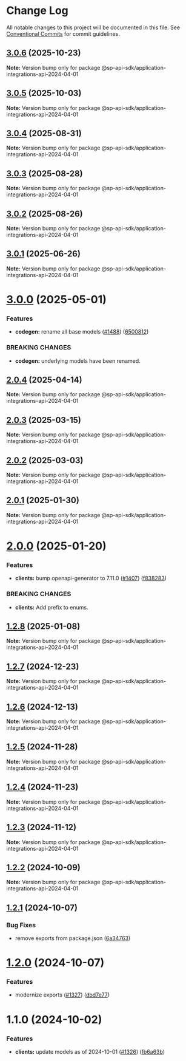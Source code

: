 # Change Log

All notable changes to this project will be documented in this file.
See [Conventional Commits](https://conventionalcommits.org) for commit guidelines.

## [3.0.6](https://github.com/bizon/selling-partner-api-sdk/compare/@sp-api-sdk/application-integrations-api-2024-04-01@3.0.5...@sp-api-sdk/application-integrations-api-2024-04-01@3.0.6) (2025-10-23)

**Note:** Version bump only for package @sp-api-sdk/application-integrations-api-2024-04-01

## [3.0.5](https://github.com/bizon/selling-partner-api-sdk/compare/@sp-api-sdk/application-integrations-api-2024-04-01@3.0.4...@sp-api-sdk/application-integrations-api-2024-04-01@3.0.5) (2025-10-03)

**Note:** Version bump only for package @sp-api-sdk/application-integrations-api-2024-04-01

## [3.0.4](https://github.com/bizon/selling-partner-api-sdk/compare/@sp-api-sdk/application-integrations-api-2024-04-01@3.0.3...@sp-api-sdk/application-integrations-api-2024-04-01@3.0.4) (2025-08-31)

**Note:** Version bump only for package @sp-api-sdk/application-integrations-api-2024-04-01

## [3.0.3](https://github.com/bizon/selling-partner-api-sdk/compare/@sp-api-sdk/application-integrations-api-2024-04-01@3.0.2...@sp-api-sdk/application-integrations-api-2024-04-01@3.0.3) (2025-08-28)

**Note:** Version bump only for package @sp-api-sdk/application-integrations-api-2024-04-01

## [3.0.2](https://github.com/bizon/selling-partner-api-sdk/compare/@sp-api-sdk/application-integrations-api-2024-04-01@3.0.1...@sp-api-sdk/application-integrations-api-2024-04-01@3.0.2) (2025-08-26)

**Note:** Version bump only for package @sp-api-sdk/application-integrations-api-2024-04-01

## [3.0.1](https://github.com/bizon/selling-partner-api-sdk/compare/@sp-api-sdk/application-integrations-api-2024-04-01@3.0.0...@sp-api-sdk/application-integrations-api-2024-04-01@3.0.1) (2025-06-26)

**Note:** Version bump only for package @sp-api-sdk/application-integrations-api-2024-04-01

# [3.0.0](https://github.com/bizon/selling-partner-api-sdk/compare/@sp-api-sdk/application-integrations-api-2024-04-01@2.0.4...@sp-api-sdk/application-integrations-api-2024-04-01@3.0.0) (2025-05-01)

### Features

* **codegen:** rename all base models ([#1488](https://github.com/bizon/selling-partner-api-sdk/issues/1488)) ([6500812](https://github.com/bizon/selling-partner-api-sdk/commit/65008125692894a6ae5a307d05455626515cb321))

### BREAKING CHANGES

* **codegen:** underlying models have been renamed.

## [2.0.4](https://github.com/bizon/selling-partner-api-sdk/compare/@sp-api-sdk/application-integrations-api-2024-04-01@2.0.3...@sp-api-sdk/application-integrations-api-2024-04-01@2.0.4) (2025-04-14)

**Note:** Version bump only for package @sp-api-sdk/application-integrations-api-2024-04-01

## [2.0.3](https://github.com/bizon/selling-partner-api-sdk/compare/@sp-api-sdk/application-integrations-api-2024-04-01@2.0.2...@sp-api-sdk/application-integrations-api-2024-04-01@2.0.3) (2025-03-15)

**Note:** Version bump only for package @sp-api-sdk/application-integrations-api-2024-04-01

## [2.0.2](https://github.com/bizon/selling-partner-api-sdk/compare/@sp-api-sdk/application-integrations-api-2024-04-01@2.0.1...@sp-api-sdk/application-integrations-api-2024-04-01@2.0.2) (2025-03-03)

**Note:** Version bump only for package @sp-api-sdk/application-integrations-api-2024-04-01

## [2.0.1](https://github.com/bizon/selling-partner-api-sdk/compare/@sp-api-sdk/application-integrations-api-2024-04-01@2.0.0...@sp-api-sdk/application-integrations-api-2024-04-01@2.0.1) (2025-01-30)

**Note:** Version bump only for package @sp-api-sdk/application-integrations-api-2024-04-01

# [2.0.0](https://github.com/bizon/selling-partner-api-sdk/compare/@sp-api-sdk/application-integrations-api-2024-04-01@1.2.8...@sp-api-sdk/application-integrations-api-2024-04-01@2.0.0) (2025-01-20)

### Features

* **clients:** bump openapi-generator to 7.11.0 ([#1407](https://github.com/bizon/selling-partner-api-sdk/issues/1407)) ([f838283](https://github.com/bizon/selling-partner-api-sdk/commit/f838283172bb7acc895cdecadeddbe9879c07ba6))

### BREAKING CHANGES

* **clients:** Add prefix to enums.

## [1.2.8](https://github.com/bizon/selling-partner-api-sdk/compare/@sp-api-sdk/application-integrations-api-2024-04-01@1.2.7...@sp-api-sdk/application-integrations-api-2024-04-01@1.2.8) (2025-01-08)

**Note:** Version bump only for package @sp-api-sdk/application-integrations-api-2024-04-01

## [1.2.7](https://github.com/bizon/selling-partner-api-sdk/compare/@sp-api-sdk/application-integrations-api-2024-04-01@1.2.6...@sp-api-sdk/application-integrations-api-2024-04-01@1.2.7) (2024-12-23)

**Note:** Version bump only for package @sp-api-sdk/application-integrations-api-2024-04-01

## [1.2.6](https://github.com/bizon/selling-partner-api-sdk/compare/@sp-api-sdk/application-integrations-api-2024-04-01@1.2.5...@sp-api-sdk/application-integrations-api-2024-04-01@1.2.6) (2024-12-13)

**Note:** Version bump only for package @sp-api-sdk/application-integrations-api-2024-04-01

## [1.2.5](https://github.com/bizon/selling-partner-api-sdk/compare/@sp-api-sdk/application-integrations-api-2024-04-01@1.2.4...@sp-api-sdk/application-integrations-api-2024-04-01@1.2.5) (2024-11-28)

**Note:** Version bump only for package @sp-api-sdk/application-integrations-api-2024-04-01

## [1.2.4](https://github.com/bizon/selling-partner-api-sdk/compare/@sp-api-sdk/application-integrations-api-2024-04-01@1.2.3...@sp-api-sdk/application-integrations-api-2024-04-01@1.2.4) (2024-11-23)

**Note:** Version bump only for package @sp-api-sdk/application-integrations-api-2024-04-01

## [1.2.3](https://github.com/bizon/selling-partner-api-sdk/compare/@sp-api-sdk/application-integrations-api-2024-04-01@1.2.2...@sp-api-sdk/application-integrations-api-2024-04-01@1.2.3) (2024-11-12)

**Note:** Version bump only for package @sp-api-sdk/application-integrations-api-2024-04-01

## [1.2.2](https://github.com/bizon/selling-partner-api-sdk/compare/@sp-api-sdk/application-integrations-api-2024-04-01@1.2.1...@sp-api-sdk/application-integrations-api-2024-04-01@1.2.2) (2024-10-09)

**Note:** Version bump only for package @sp-api-sdk/application-integrations-api-2024-04-01

## [1.2.1](https://github.com/bizon/selling-partner-api-sdk/compare/@sp-api-sdk/application-integrations-api-2024-04-01@1.2.0...@sp-api-sdk/application-integrations-api-2024-04-01@1.2.1) (2024-10-07)

### Bug Fixes

* remove exports from package.json ([6a34763](https://github.com/bizon/selling-partner-api-sdk/commit/6a347634f8089f511a393ad481a93796431e8947))

# [1.2.0](https://github.com/bizon/selling-partner-api-sdk/compare/@sp-api-sdk/application-integrations-api-2024-04-01@1.1.0...@sp-api-sdk/application-integrations-api-2024-04-01@1.2.0) (2024-10-07)

### Features

* modernize exports ([#1327](https://github.com/bizon/selling-partner-api-sdk/issues/1327)) ([dbd7e77](https://github.com/bizon/selling-partner-api-sdk/commit/dbd7e77ebe5d64131a46671df332fdf66f8b0e0c))

# 1.1.0 (2024-10-02)

### Features

* **clients:** update models as of 2024-10-01 ([#1326](https://github.com/bizon/selling-partner-api-sdk/issues/1326)) ([fb6a63b](https://github.com/bizon/selling-partner-api-sdk/commit/fb6a63b13ad97dcf75d7671b628e6936873754d5))
